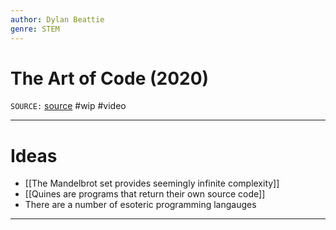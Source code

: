 ```yaml
---
author: Dylan Beattie
genre: STEM
---
```

# The Art of Code (2020)
`SOURCE:` [source](https://www.youtube.com/watch?v=6avJHaC3C2U)
#wip #video 

---
# Ideas
- [[The Mandelbrot set provides seemingly infinite complexity]]
- [[Quines are programs that return their own source code]]
- There are a number of esoteric programming langauges

---
